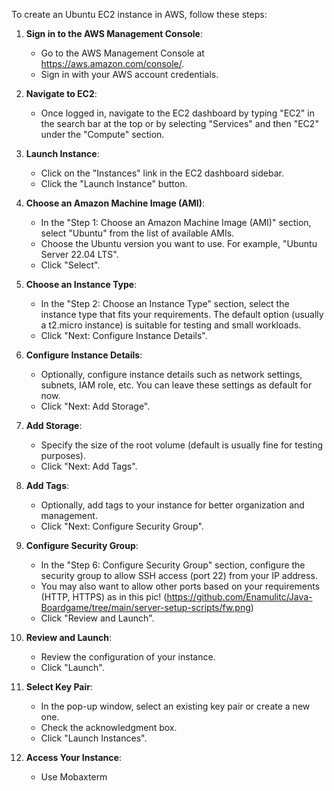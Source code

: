To create an Ubuntu EC2 instance in AWS, follow these steps:

1. **Sign in to the AWS Management Console**:
   - Go to the AWS Management Console at https://aws.amazon.com/console/.
   - Sign in with your AWS account credentials.

2. **Navigate to EC2**:
   - Once logged in, navigate to the EC2 dashboard by typing "EC2" in the search bar at the top or by selecting "Services" and then "EC2" under the "Compute" section.

3. **Launch Instance**:
   - Click on the "Instances" link in the EC2 dashboard sidebar.
   - Click the "Launch Instance" button.

4. **Choose an Amazon Machine Image (AMI)**:
   - In the "Step 1: Choose an Amazon Machine Image (AMI)" section, select "Ubuntu" from the list of available AMIs.
   - Choose the Ubuntu version you want to use. For example, "Ubuntu Server 22.04 LTS".
   - Click "Select".

5. **Choose an Instance Type**:
   - In the "Step 2: Choose an Instance Type" section, select the instance type that fits your requirements. The default option (usually a t2.micro instance) is suitable for testing and small workloads.
   - Click "Next: Configure Instance Details".

6. **Configure Instance Details**:
   - Optionally, configure instance details such as network settings, subnets, IAM role, etc. You can leave these settings as default for now.
   - Click "Next: Add Storage".

7. **Add Storage**:
   - Specify the size of the root volume (default is usually fine for testing purposes).
   - Click "Next: Add Tags".

8. **Add Tags**:
   - Optionally, add tags to your instance for better organization and management.
   - Click "Next: Configure Security Group".

9. **Configure Security Group**:
   - In the "Step 6: Configure Security Group" section, configure the security group to allow SSH access (port 22) from your IP address.
   - You may also want to allow other ports based on your requirements (HTTP, HTTPS) as in this pic! (https://github.com/Enamulitc/Java-Boardgame/tree/main/server-setup-scripts/fw.png)
   - Click "Review and Launch".

10. **Review and Launch**:
    - Review the configuration of your instance.
    - Click "Launch".

11. **Select Key Pair**:
    - In the pop-up window, select an existing key pair or create a new one.
    - Check the acknowledgment box.
    - Click "Launch Instances".

12. **Access Your Instance**:
    - Use Mobaxterm
